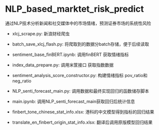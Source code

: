 # NLP_based_marktet_risk_predict
通过NLP技术分析新闻和社交媒体中的市场情绪，预测证券市场的系统性风险

- xlcj_scrape.py: 新浪财经爬虫

- batch_save_xlcj_flash.py: 将爬取到的数据分batch存储，便于后续读取

- sentiment_base_finBERT.ipynb: 调用finBERT 获取情绪指标

- index_data_prepare.py: 调用米筐接口 获取指数数据

- sentiment_analysis_score_constructor.py: 构建情绪指标 pov_ratio和neg_ratio

- NLP_senti_forecast_main.py: 调用数据和最终实现回归的函数储存脚本

- main.ipynb: 调用NLP_senti_forecast_main获取回归后统计信息

- finbert_tone_chinese_stat_info.xlsx: 港科的中文模型得到指标的回归结果

- translate_en_finbert_origin_stat_info.xlsx: 翻译后调用原版模型回归结果